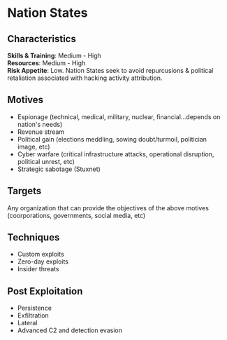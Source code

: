 # Nation States

## Characteristics
**Skills & Training**: Medium - High\
**Resources**: Medium - High\
**Risk Appetite**: Low. Nation States seek to avoid repurcusions & political retaliation associated with hacking activity attribution.

## Motives
- Espionage (technical, medical, military, nuclear, financial...depends on nation's needs)
- Revenue stream
- Political gain (elections meddling, sowing doubt/turmoil, politician image, etc)
- Cyber warfare (critical infrastructure attacks, operational disruption, political unrest, etc)
- Strategic sabotage (Stuxnet)

## Targets
Any organization that can provide the objectives of the above motives (coorporations, governments, social media, etc)

## Techniques
- Custom exploits
- Zero-day exploits
- Insider threats

## Post Exploitation
- Persistence
- Exfiltration
- Lateral
- Advanced C2 and detection evasion
